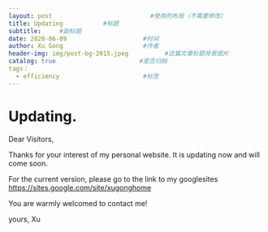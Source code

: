 ```yaml
---
layout: post                           #使用的布局（不需要修改）
title: Updating           #标题
subtitle:     #副标题
date: 2020-06-09                     #时间
author: Xu Gong                      #作者
header-img: img/post-bg-2015.jpeg          #这篇文章标题背景图片
catalog: true                       #是否归档
tags： 
  - efficiency                       #标签
---
```




# Updating. 

Dear Visitors, 

Thanks for your interest of my personal website. It is updating now and will come soon.

For the current version, please go to the link to my googlesites https://sites.google.com/site/xugonghome

You are warmly welcomed to contact me!

yours,
Xu

